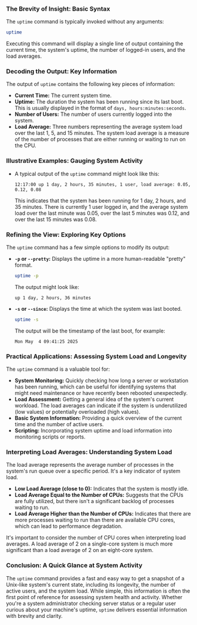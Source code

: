 ### The Brevity of Insight: Basic Syntax

The `uptime` command is typically invoked without any arguments:

```bash
uptime
```

Executing this command will display a single line of output containing the current time, the system's uptime, the number of logged-in users, and the load averages.

### Decoding the Output: Key Information

The output of `uptime` contains the following key pieces of information:

- **Current Time:** The current system time.
- **Uptime:** The duration the system has been running since its last boot. This is usually displayed in the format of `days, hours:minutes:seconds`.
- **Number of Users:** The number of users currently logged into the system.
- **Load Average:** Three numbers representing the average system load over the last 1, 5, and 15 minutes. The system load average is a measure of the number of processes that are either running or waiting to run on the CPU.

### Illustrative Examples: Gauging System Activity

- A typical output of the `uptime` command might look like this:

  ```
  12:17:00 up 1 day, 2 hours, 35 minutes, 1 user, load average: 0.05, 0.12, 0.08
  ```

  This indicates that the system has been running for 1 day, 2 hours, and 35 minutes. There is currently 1 user logged in, and the average system load over the last minute was 0.05, over the last 5 minutes was 0.12, and over the last 15 minutes was 0.08.

### Refining the View: Exploring Key Options

The `uptime` command has a few simple options to modify its output:

- **`-p` or `--pretty`:** Displays the uptime in a more human-readable "pretty" format.

  ```bash
  uptime -p
  ```

  The output might look like:

  ```
  up 1 day, 2 hours, 36 minutes
  ```

- **`-s` or `--since`:** Displays the time at which the system was last booted.

  ```bash
  uptime -s
  ```

  The output will be the timestamp of the last boot, for example:

  ```
  Mon May  4 09:41:25 2025
  ```

### Practical Applications: Assessing System Load and Longevity

The `uptime` command is a valuable tool for:

- **System Monitoring:** Quickly checking how long a server or workstation has been running, which can be useful for identifying systems that might need maintenance or have recently been rebooted unexpectedly.
- **Load Assessment:** Getting a general idea of the system's current workload. The load averages can indicate if the system is underutilized (low values) or potentially overloaded (high values).
- **Basic System Information:** Providing a quick overview of the current time and the number of active users.
- **Scripting:** Incorporating system uptime and load information into monitoring scripts or reports.

### Interpreting Load Averages: Understanding System Load

The load average represents the average number of processes in the system's run queue over a specific period. It's a key indicator of system load.

- **Low Load Average (close to 0):** Indicates that the system is mostly idle.
- **Load Average Equal to the Number of CPUs:** Suggests that the CPUs are fully utilized, but there isn't a significant backlog of processes waiting to run.
- **Load Average Higher than the Number of CPUs:** Indicates that there are more processes waiting to run than there are available CPU cores, which can lead to performance degradation.

It's important to consider the number of CPU cores when interpreting load averages. A load average of 2 on a single-core system is much more significant than a load average of 2 on an eight-core system.

### Conclusion: A Quick Glance at System Activity

The `uptime` command provides a fast and easy way to get a snapshot of a Unix-like system's current state, including its longevity, the number of active users, and the system load. While simple, this information is often the first point of reference for assessing system health and activity. Whether you're a system administrator checking server status or a regular user curious about your machine's uptime, `uptime` delivers essential information with brevity and clarity.
